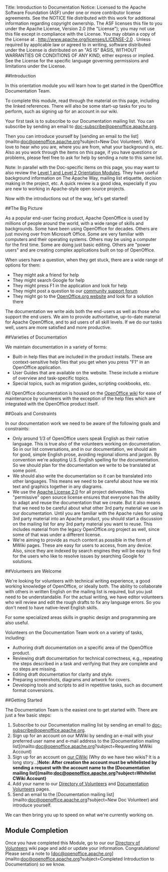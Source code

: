 Title:     Introduction to Documentation
Notice:    Licensed to the Apache Software Foundation (ASF) under one
           or more contributor license agreements.  See the NOTICE file
           distributed with this work for additional information
           regarding copyright ownership.  The ASF licenses this file
           to you under the Apache License, Version 2.0 (the
           "License"); you may not use this file except in compliance
           with the License.  You may obtain a copy of the License at
           .
             http://www.apache.org/licenses/LICENSE-2.0
           .
           Unless required by applicable law or agreed to in writing,
           software distributed under the License is distributed on an
           "AS IS" BASIS, WITHOUT WARRANTIES OR CONDITIONS OF ANY
           KIND, either express or implied.  See the License for the
           specific language governing permissions and limitations
           under the License.

##Introduction

In this orientation module you will learn how to get started in the OpenOffice Documentation Team.

To complete this module, read through the material on this page, including the linked references. There will also be some start-up tasks for you to perform, such as signing up for an account in our wiki.

Your first task is to subscribe to our Documentation mailing list. You can subscribe by sending an email to [doc-subscribe@openoffice.apache.org](mailto:doc-subscribe@openoffice.apache.org).

Then you can introduce yourself by [sending an email to the list](mailto:doc@openoffice.apache.org?subject=New Doc Volunteer). We'd love to hear who you are, where you are from, what your background is, etc. Also as you work through the items on this page, if you have questions or problems, please feel free to ask for help by sending a note to this same list.

Note: In parallel with the Doc-specific items on this page, you may want to also review the [Level 1 and Level 2 Orientation Modules](https://openoffice.apache.org/orientation/index.html). They have useful background information on The Apache Way, mailing list etiquette, decision making in the project, etc. A quick review is a good idea, especially if you are new to working in Apache-style open source projects.

Now with the introductions out of the way, let's get started!

##The Big Picture

As a popular end-user facing product, Apache OpenOffice is used by millions of people around the world, with a wide range of skills and backgrounds. Some have been using OpenOffice for decades. Others are just moving over from Microsoft Office. Some are very familiar with computers and their operating systems. Others may be using a computer for the first time. Some are doing just basic editing. Others are "power users" and are creating complex applications built on top of OpenOffice.

When users have a question, when they get stuck, there are a wide range of options for them:

  - They might ask a friend for help
  - They might search Google for help
  - They might press F1 in the application and look for help
  - They might post a question to our [community support forum](https://forum.openoffice.org/)
  - They might go to the [OpenOffice.org website](https://www.openoffice.org) and look for a solution there

The documentation we write aids both the end-users as well as those who support the end users. We aim to provide authoritative, up-to-date material for Apache OpenOffice, and to aid users of all skill levels. If we do our tasks well, users are more satisfied and more productive.

##Varieties of Documentation

We maintain documentation in a variety of forms:

  - Built-in help files that are included in the product installs. These are context-sensitive help files that you get when you press "F1" in an OpenOffice application.
  - User Guides that are available on the website. These include a mixture of overview and task-specific topics.
  - Special topics, such as migration guides, scripting cookbooks, etc.

All OpenOffice documentation is housed on the [OpenOffice wiki](https://wiki.openoffice.org/wiki/Documentation) for ease of maintenance by volunteers with the exception of the help files which are integrated with the OpenOffice product itself.

##Goals and Constraints

In our documentation work we need to be aware of the following goals and constraints:

  - Only around 1/3 of OpenOffice users speak English as their native language. This is true also of the volunteers working on documentation. So in our list conversations, and in our documentation, we should aim for good, simple English prose, avoiding regional idioms and jargon. By convention we're adopting U.S. English spelling for the documentation. So we should plan for the documentation we write to be translated at some point.
  - We should also write the documentation so it can be translated into other languages. This means we need to be careful about how we mix text and graphics together in any diagrams.
  - We use the [Apache License 2.0](https://www.apache.org/licenses/LICENSE-2.0.html) for all project deliverables. This "permissive" open source license ensures that everyone has the ability to adapt and reuse the documentation that we create. But it also means that we need to be careful about what other 3rd party material we use in our documentation. Until you are familiar with the Apache rules for using 3rd party material into an Apache product, you should start a discussion on the mailing list for any 3rd party material you want to reuse. This includes material from the legacy OpenOffice.org project as well, since some of that was under a different license.
  - We're aiming to provide as much content as possible in the form of MWiki pages. These are easy for users to access, from any device. Also, since they are indexed by search engines they will be easy to find for the users who like to resolve issues by searching Google for solutions.

##Volunteers are Welcome

We're looking for volunteers with technical writing experience, a good working knowledge of OpenOffice, or ideally both. The ability to collaborate with others in written English on the mailing list is required, but you just need to be understandable. For the actual writing, we have editor volunteers who will review and edit the rough drafts to fix any language errors. So you don't need to have native-level English skills.

For some specialized areas skills in graphic design and programming are also useful.

Volunteers on the Documentation Team work on a variety of tasks, including:

  - Authoring draft documentation on a specific area of the OpenOffice product.
  - Reviewing draft documentation for technical correctness, e.g., repeating the steps described in a task and verifying that they are complete and no steps are missing.
  - Editing draft documentation for clarity and style.
  - Preparing screenshots, diagrams and artwork for covers.
  - Developing tools and scripts to aid in repetitive tasks, such as document format conversions.

##Getting Started

The Documentation Team is the easiest one to get started with. There are just a few basic steps:

1. Subscribe to our Documentation mailing list by sending an email to [doc-subscribe@openoffice.apache.org](mailto:doc-subscribe@openoffice.apache.org).
1. Sign up for an account on our MWiki by sending an e-mail with your preferred user name and e-mail address to the [Documentation mailing list](mailto:doc@openoffice.apache.org?subject=Requesting MWiki Account)
1. Sign up for an account on [our CWiki](https://cwiki.apache.org/confluence/display/OOOUSERS/Wiki+Home) (Why do we have two wikis? It is a long story...)**Note:** **After creation the account must be whitelisted by sending a request with the account name to the [Documentation mailing list](mailto:doc@openoffice.apache.org?subject=Whitelist CWiki Account)**
1. Add your name to our [Directory of Volunteers](https://cwiki.apache.org/confluence/display/OOOUSERS/Directory+of+Volunteers) and
[Documentation Volunteers](https://cwiki.apache.org/confluence/display/OOOUSERS/Documentation+Volunteers) pages.
1. Send an email to the [Documentation mailing list](mailto:doc@openoffice.apache.org?subject=New Doc Volunteer) and introduce yourself.

We can then bring you up to speed on what we're currently working on.

## Module Completion

Once you have completed this Module, go to our our [Directory of Volunteers](https://cwiki.apache.org/confluence/display/OOOUSERS/Directory+of+Volunteers) wiki page and add or update your information. Congratulations! Please send a note to [doc@openoffice.apache.org](mailto:doc@openoffice.apache.org?subject=Completed Introduction to Documentation) so we know.
